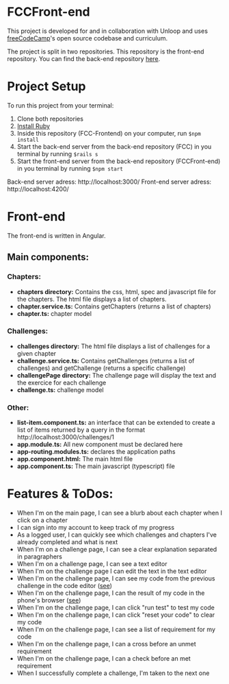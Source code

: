 # FCCFront-end

This project is developed for and in collaboration with Unloop and uses [freeCodeCamp](https://github.com/freeCodeCamp/freeCodeCamp)'s open source codebase and curriculum.

The project is split in two repositories. This repository is the front-end repository. You can find the back-end repository [here](https://github.com/Retropiaf/FCC).


# Project Setup

To run this project from your terminal:
1. Clone both repositories
2. [Install Ruby](https://www.ruby-lang.org/en/documentation/installation/)
3. Inside this repository (FCC-Frontend) on your computer, run `$npm install`
4. Start the back-end server from the back-end repository (FCC) in you terminal by running `$rails s`
5. Start the front-end server from the back-end repository (FCCFront-end) in you terminal by running `$npm start`

Back-end server adress: http://localhost:3000/
Front-end server adress: http://localhost:4200/

# Front-end

The front-end is written in Angular.

## Main components:

### **Chapters:**
* **chapters directory:** Contains the css, html, spec and javascript file for the chapters. The html file displays a list of chapters.
* **chapter.service.ts:** Contains getChapters (returns a list of chapters)
* **chapter.ts:** chapter model

### **Challenges:**
* **challenges directory:** The html file displays a list of challenges for a given chapter
* **challenge.service.ts:** Contains getChallenges (returns a list of challenges) and getChallenge (returns a specific challenge)
* **challengePage directory:** The challenge page will display the text and the exercice for each challenge
* **challenge.ts:** challenge model

### **Other:**
* **list-item.component.ts:** an interface that can be extended to create a list of items returned by a query in the format http://localhost:3000/challenges/1
* **app.module.ts:** All new component must be declared here
* **app-routing.modules.ts:** declares the application paths
* **app.component.html:** The main html file 
* **app.component.ts:** The main javascript (typescript) file 

# Features & ToDos:
- When I'm on the main page, I can see a blurb about each chapter when I click on a chapter
- I can sign into my account to keep track of my progress
- As a logged user, I can quickly see which challenges and chapters I've already completed and what is next
- When I'm on a challenge page, I can see a clear explanation separated in paragraphers
- When I'm on a challenge page, I can see a text editor
- When I'm on the challenge page I can edit the text in the text editor
- When I'm on the challenge page, I can see my code from the previous challenge in the code editor ([see](https://www.freecodecamp.org/challenges/add-images-to-your-website))
- When I'm on the challenge page, I can the result of my code in the phone's browser ([see](https://www.freecodecamp.org/challenges/add-images-to-your-website))
- When I'm on the challenge page, I can click "run test" to test my code
- When I'm on the challenge page, I can click "reset your code" to clear my code
- When I'm on the challenge page, I can see a list of requirement for my code
- When I'm on the challenge page, I can a cross before an unmet requirement
- When I'm on the challenge page, I can a check before an met requirement
- When I successfully complete a challenge, I'm taken to the next one



